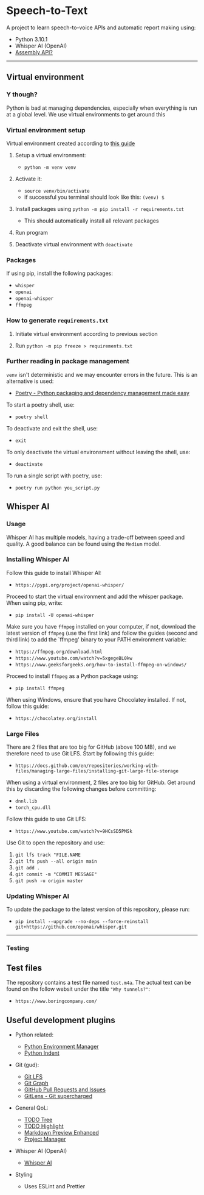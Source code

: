# Speech-to-Text

A project to learn speech-to-voice APIs and automatic report making using:
- Python 3.10.1
- Whisper AI (OpenAI)
- [Assembly API?](https://www.youtube.com/shorts/74zbgeH91wc)

---

## Virtual environment

### Y though?

Python is bad at managing dependencies, especially when everything is run at a global level. We use virtual environments to get around this

### Virtual environment setup

Virtual environment created according to [this guide](https://realpython.com/python-virtual-environments-a-primer/)

1. Setup a virtual environment:
    - `python -m venv venv`
2. Activate it:
    - `source venv/bin/activate`
    - if successful you terminal should look like this: `(venv) $`

3. Install packages using `python -m pip install -r requirements.txt`
    - This should automatically install all relevant packages

4. Run program

5. Deactivate virtual environment with `deactivate`


### Packages

If using pip, install the following packages:

- `whisper`
- `openai`
- `openai-whisper`
- `ffmpeg`

### How to generate `requirements.txt`

1. Initiate virtual environment according to previous section 

2. Run `python -m pip freeze > requirements.txt`

### Further reading in package management

`venv` isn't deterministic and we may encounter errors in the future. This is an alternative is used:

- [Poetry - Python packaging and dependency management made easy](https://python-poetry.org/)

To start a poetry shell, use:

- `poetry shell`

To deactivate and exit the shell, use:

- `exit`

To only deactivate the virtual environsment without leaving the shell, use:

- `deactivate`

To run a single script with poetry, use:

- `poetry run python you_script.py`


## Whisper AI

### Usage

Whisper AI has multiple models, having a trade-off between speed and quality. A good balance can be found using the `Medium` model.

### Installing Whisper AI

Follow this guide to install Whisper AI:

- `https://pypi.org/project/openai-whisper/`

Proceed to start the virtual environment and add the whisper package. When using pip, write:

- `pip install -U openai-whisper`

Make sure you have `ffmpeg` installed on your computer, if not, download the latest version of `ffmpeg` (use the first link) and follow the guides (second and third link) to add the `ffmpeg' binary to your PATH environment variable:

- `https://ffmpeg.org/download.html`
- `https://www.youtube.com/watch?v=5xgegeBL0kw`
- `https://www.geeksforgeeks.org/how-to-install-ffmpeg-on-windows/`

Proceed to install `ffmpeg` as a Python package using:

- `pip install ffmpeg`

When using Windows, ensure that you have Chocolatey installed. If not, follow this guide:

- `https://chocolatey.org/install`

### Large Files

There are 2 files that are too big for GitHub (above 100 MB), and we therefore need to use Git LFS. Start by following this guide:

- `https://docs.github.com/en/repositories/working-with-files/managing-large-files/installing-git-large-file-storage`

When using a virtual environment, 2 files are too big for GitHub. Get around this by discarding the following changes before committing:

- `dnnl.lib`
- `torch_cpu.dll`

Follow this guide to use Git LFS:

- `https://www.youtube.com/watch?v=9HCsSD5PMSk`

Use Git to open the repository and use:

1. `git lfs track "FILE.NAME`
2. `git lfs push --all origin main`
3. `git add .`
4. `git commit -m "COMMIT MESSAGE"`
5. `git push -u origin master`

### Updating Whisper AI

To update the package to the latest version of this repository, please run:

- `pip install --upgrade --no-deps --force-reinstall git+https://github.com/openai/whisper.git`

---

### Testing

## Test files

The repository contains a test file named `test.m4a`. The actual text can be found on the follow websit under the title `"Why tunnels?"`:

- `https://www.boringcompany.com/`


## Useful development plugins

- Python related:
    - [Python Environment Manager](https://marketplace.visualstudio.com/items?itemName=donjayamanne.python-environment-manager)
    - [Python Indent](https://marketplace.visualstudio.com/items?itemName=KevinRose.vsc-python-indent)
- Git (gud):
    - [Git LFS](https://git-lfs.com/)
    - [Git Graph](https://marketplace.visualstudio.com/items?itemName=mhutchie.git-graph)
    - [GitHub Pull Requests and Issues](https://marketplace.visualstudio.com/items?itemName=GitHub.vscode-pull-request-github)
    - [GitLens - Git supercharged](https://marketplace.visualstudio.com/items?itemName=eamodio.gitlens)
- General QoL:
    - [TODO Tree](https://marketplace.visualstudio.com/items?itemName=Gruntfuggly.todo-tree)
    - [TODO Highlight](https://marketplace.visualstudio.com/items?itemName=wayou.vscode-todo-highlight)
    - [Markdown Preview Enhanced](https://marketplace.visualstudio.com/items?itemName=shd101wyy.markdown-preview-enhanced)
    - [Project Manager](https://marketplace.visualstudio.com/items?itemName=alefragnani.project-manager)
- Whisper AI (OpenAI)
    - [Whisper AI](https://pypi.org/project/openai-whisper/)

- Styling
    - Uses ESLint and Prettier